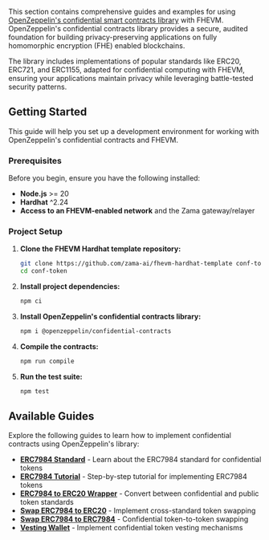 This section contains comprehensive guides and examples for using [OpenZeppelin's confidential smart contracts library](https://github.com/OpenZeppelin/openzeppelin-confidential-contracts) with FHEVM. OpenZeppelin's confidential contracts library provides a secure, audited foundation for building privacy-preserving applications on fully homomorphic encryption (FHE) enabled blockchains.

The library includes implementations of popular standards like ERC20, ERC721, and ERC1155, adapted for confidential computing with FHEVM, ensuring your applications maintain privacy while leveraging battle-tested security patterns.

## Getting Started

This guide will help you set up a development environment for working with OpenZeppelin's confidential contracts and FHEVM.

### Prerequisites

Before you begin, ensure you have the following installed:

- **Node.js** >= 20
- **Hardhat** ^2.24
- **Access to an FHEVM-enabled network** and the Zama gateway/relayer

### Project Setup

1. **Clone the FHEVM Hardhat template repository:**

   ```bash
   git clone https://github.com/zama-ai/fhevm-hardhat-template conf-token
   cd conf-token
   ```

2. **Install project dependencies:**

   ```bash
   npm ci
   ```

3. **Install OpenZeppelin's confidential contracts library:**

   ```bash
   npm i @openzeppelin/confidential-contracts
   ```

4. **Compile the contracts:**

   ```bash
   npm run compile
   ```

5. **Run the test suite:**

   ```bash
   npm test
   ```

## Available Guides

Explore the following guides to learn how to implement confidential contracts using OpenZeppelin's library:

- **[ERC7984 Standard](erc7984.md)** - Learn about the ERC7984 standard for confidential tokens
- **[ERC7984 Tutorial](erc7984-tutorial.md)** - Step-by-step tutorial for implementing ERC7984 tokens
- **[ERC7984 to ERC20 Wrapper](ERC7984ERC20WrapperMock.md)** - Convert between confidential and public token standards
- **[Swap ERC7984 to ERC20](swapERC7984ToERC20.md)** - Implement cross-standard token swapping
- **[Swap ERC7984 to ERC7984](swapERC7984ToERC7984.md)** - Confidential token-to-token swapping
- **[Vesting Wallet](vesting-wallet.md)** - Implement confidential token vesting mechanisms
